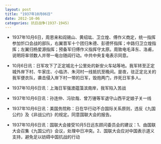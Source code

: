```yaml
---
layout: post
title: "1937年10月06日"
date: 2012-10-06
categories: 抗日战争(1937-1945)
---
```


<meta name="referrer" content="no-referrer" />

- 1937年10月6日，周恩来和阎锡山、黄绍竑、卫立煌、傅作义商定，统一指挥参加忻口会战的部队，右翼晋军十个团归朱德、彭德怀指挥；中路归卫立煌指挥；左翼归杨爱源指挥；预备军归傅作义指挥守太原。周致电毛泽东、洛甫，说明将率领数人并带一电台随阎行动。中共中央复电表示同意。 

- 10月6日讯：日军攻下了正定城北十公里处的新安火车站等地。我军转至正定城外岸下村、牛家庄、小临济、朱河村一线抵抗至晚间。是夜，驻正定北关的我军便衣队，袭击侵入岸下村一带的日军，毁炮两门，炸死日军多人。 

- 1937年10月6日讯：上海日军强渡蕴藻滨南岸，我军陷入苦战 

- 1937年10月6日讯：孙连仲、冯钦哉、曾万锺等军退守山西平定娘子关一线 

- 1937年10月6日讯：美国务院称：日在华行动不合国际关系原则，违反《九国公约》及《非战公约》的规定。同意国联大会的报告。 

- 1937年10月6日讯：国联大会接受10月5日远东顾问委员会的建议：1、由国联大会召集《九国公约》会议，处理中日冲突。2、国联大会应对中国表示道义支持，避免足以妨碍中国抗战的行动 

